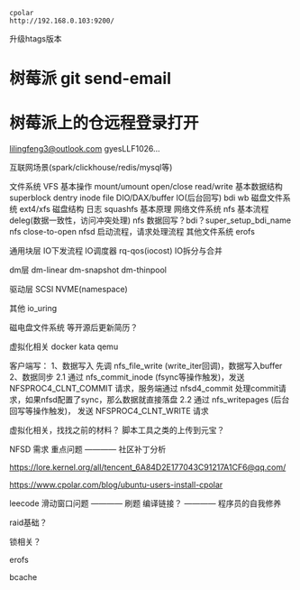 ```
cpolar
http://192.168.0.103:9200/
```

升级htags版本

# 树莓派 git send-email
# 树莓派上的仓远程登录打开

lilingfeng3@outlook.com
gyesLLF1026...

互联网场景(spark/clickhouse/redis/mysql等)

文件系统
	VFS
		基本操作 mount/umount open/close read/write
		基本数据结构 superblock dentry inode file
		DIO/DAX/buffer IO(后台回写) bdi wb
	磁盘文件系统
		ext4/xfs
			磁盘结构 日志
		squashfs
			基本原理
	网络文件系统
		nfs
			基本流程 deleg(数据一致性，访问冲突处理)
			nfs 数据回写？bdi？super_setup_bdi_name nfs close-to-open
		nfsd
			启动流程，请求处理流程
	其他文件系统
		erofs

通用块层
	IO下发流程
	IO调度器
	rq-qos(iocost)
	IO拆分与合并

dm层
	dm-linear
	dm-snapshot
	dm-thinpool

驱动层
	SCSI
	NVME(namespace)

其他
	io_uring

磁电盘文件系统
	等开源后更新简历？

虚拟化相关
	docker kata qemu

客户端写：
1、数据写入
先调 nfs_file_write (write_iter回调)，数据写入buffer
2、数据同步
2.1 通过 nfs_commit_inode (fsync等操作触发)，发送 NFSPROC4_CLNT_COMMIT 请求，服务端通过 nfsd4_commit 处理commit请求，如果nfsd配置了sync，那么数据就直接落盘
2.2 通过 nfs_writepages (后台回写等操作触发)， 发送 NFSPROC4_CLNT_WRITE 请求


虚拟化相关，找找之前的材料？
脚本工具之类的上传到元宝？


NFSD 需求
	重点问题 ———— 社区补丁分析


https://lore.kernel.org/all/tencent_6A84D2E177043C91217A1CF6@qq.com/

https://www.cpolar.com/blog/ubuntu-users-install-cpolar


leecode 滑动窗口问题 ———— 刷题
编译链接？ ———— 程序员的自我修养

raid基础？

锁相关？

erofs

bcache

